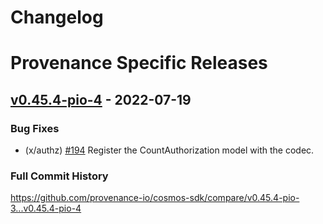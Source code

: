 # Changelog

# Provenance Specific Releases

## [v0.45.4-pio-4](https://github.com/provenance-io/cosmos-sdk/releases/tag/v0.45.4-pio-4) - 2022-07-19

### Bug Fixes

* (x/authz) [\#194](https://github.com/provenance-io/cosmos-sdk/pull/194) Register the CountAuthorization model with the codec.

### Full Commit History

https://github.com/provenance-io/cosmos-sdk/compare/v0.45.4-pio-3...v0.45.4-pio-4
